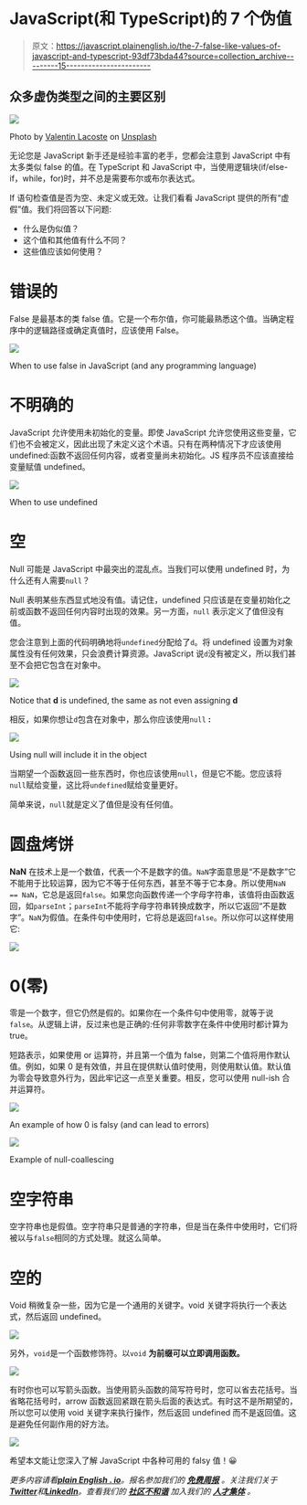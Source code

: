 # JavaScript(和 TypeScript)的 7 个伪值

> 原文：<https://javascript.plainenglish.io/the-7-false-like-values-of-javascript-and-typescript-93df73bda44?source=collection_archive---------15----------------------->

## 众多虚伪类型之间的主要区别

![](img/e3eb0216fbe4dbdad85d86ce0f7f3ba4.png)

Photo by [Valentin Lacoste](https://unsplash.com/@valentinlacoste?utm_source=medium&utm_medium=referral) on [Unsplash](https://unsplash.com?utm_source=medium&utm_medium=referral)

无论您是 JavaScript 新手还是经验丰富的老手，您都会注意到 JavaScript 中有太多类似 false 的值。在 TypeScript 和 JavaScript 中，当使用逻辑块(if/else-if，while，for)时，并不总是需要布尔或布尔表达式。

If 语句检查值是否为空、未定义或无效。让我们看看 JavaScript 提供的所有“虚假”值。我们将回答以下问题:

*   什么是伪似值？
*   这个值和其他值有什么不同？
*   这些值应该如何使用？

# 错误的

False 是最基本的类 false 值。它是一个布尔值，你可能最熟悉这个值。当确定程序中的逻辑路径或确定真值时，应该使用 False。

![](img/50560c78bba0caeab6add35532464b68.png)

When to use false in JavaScript (and any programming language)

# 不明确的

JavaScript 允许使用未初始化的变量。即使 JavaScript 允许您使用这些变量，它们也不会被定义，因此出现了未定义这个术语。只有在两种情况下才应该使用 undefined:函数不返回任何内容，或者变量尚未初始化。JS 程序员不应该直接给变量赋值 undefined。

![](img/c89d1d9a0ea5a87770b90c1b04bc523a.png)

When to use undefined

# 空

Null 可能是 JavaScript 中最突出的混乱点。当我们可以使用 undefined 时，为什么还有人需要`null`？

Null 表明某些东西显式地没有值。请记住，undefined 只应该是在变量初始化之前或函数不返回任何内容时出现的效果。另一方面，`null` 表示定义了值但没有值。

您会注意到上面的代码明确地将`undefined`分配给了`d`。将 undefined 设置为对象属性没有任何效果，只会浪费计算资源。JavaScript 说`d`没有被定义，所以我们甚至不会把它包含在对象中。

![](img/72fa15e3dadcb661c690fb18b41f09c1.png)

Notice that **d** is undefined, the same as not even assigning **d**

相反，如果你想让`d`包含在对象中，那么你应该使用`null` **:**

![](img/09596218fabb04c49cd6c178cf801ea0.png)

Using null will include it in the object

当期望一个函数返回一些东西时，你也应该使用`null`，但是它不能。您应该将`null`赋给变量，这比将`undefined`赋给变量更好。

简单来说，`null`就是定义了值但是没有任何值。

# 圆盘烤饼

**NaN** 在技术上是一个数值，代表一个不是数字的值。`NaN`字面意思是“不是数字”它不能用于比较运算，因为它不等于任何东西，甚至不等于它本身。所以使用`NaN == NaN`，它总是返回`false`。如果您向函数传递一个字母字符串，该值将由函数返回，如`parseInt`；`parseInt`不能将字母字符串转换成数字，所以它返回“不是数字”。`NaN`为假值。在条件句中使用时，它将总是返回`false`。所以你可以这样使用它:

![](img/c02724a9c698b03812ebafb3648e2d1f.png)

# 0(零)

零是一个数字，但它仍然是假的。如果你在一个条件句中使用零，就等于说`false`。从逻辑上讲，反过来也是正确的:任何非零数字在条件中使用时都计算为 true。

短路表示，如果使用 or 运算符，并且第一个值为 false，则第二个值将用作默认值。例如，如果 0 是有效值，并且在提供默认值时使用，则使用默认值。默认值为零会导致意外行为，因此牢记这一点至关重要。相反，您可以使用 null-ish 合并运算符。

![](img/89e2a8c2a3c0ff567b2c7517fc4ab71a.png)

An example of how 0 is falsy (and can lead to errors)

![](img/d2e48f777ac380ef60cf2efa64e7673f.png)

Example of null-coallescing

# 空字符串

空字符串也是假值。空字符串只是普通的字符串，但是当在条件中使用时，它们将被以与`false`相同的方式处理。就这么简单。

# 空的

Void 稍微复杂一些，因为它是一个通用的关键字。void 关键字将执行一个表达式，然后返回 undefined。

![](img/1b3d8747a321ac06609ad74a6d59f669.png)

另外，`void`是一个函数修饰符。以`void` **为前缀可以立即调用函数。**

![](img/46cb60ae412b9d3a5925204347fbfcd3.png)

有时你也可以写箭头函数。当使用箭头函数的简写符号时，您可以省去花括号。当省略花括号时，arrow 函数返回紧跟在箭头后面的表达式。有时这不是所期望的，所以您可以使用 void 关键字来执行操作，然后返回 undefined 而不是返回值。这是避免任何副作用的好方法。

![](img/0973b1a440a1d48757fd0debaeb339a1.png)

希望本文能让您深入了解 JavaScript 中各种可用的 falsy 值！😀

*更多内容请看*[***plain English . io***](https://plainenglish.io/)*。报名参加我们的* [***免费周报***](http://newsletter.plainenglish.io/) *。关注我们关于*[***Twitter***](https://twitter.com/inPlainEngHQ)*和*[***LinkedIn***](https://www.linkedin.com/company/inplainenglish/)*。查看我们的* [***社区不和谐***](https://discord.gg/GtDtUAvyhW) *加入我们的* [***人才集体***](https://inplainenglish.pallet.com/talent/welcome) *。*